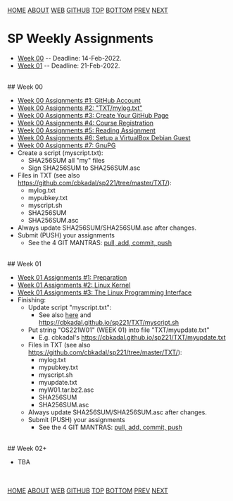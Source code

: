 ---
---
[HOME](index.md)
[ABOUT](README.md)
[WEB](https://osp4diss.vlsm.org/)
[GITHUB](https://github.com/os2xx/osp4diss/)
[TOP](#)
[BOTTOM](#endofpage)
[PREV](index.md)
[NEXT](index.md)

# SP Weekly Assignments

* [Week 00](#idx00) -- Deadline: 14-Feb-2022.
* [Week 01](#idx01) -- Deadline: 21-Feb-2022.

<br id="idx00">
## Week 00

* [Week 00 Assignments #1: GitHub Account](S00-01.md)
* [Week 00 Assignments #2: "TXT/mylog.txt"](S00-02.md)
* [Week 00 Assignments #3: Create Your GitHub Page](S00-03.md)
* [Week 00 Assignments #4: Course Registration](S00-04.md)
* [Week 00 Assignments #5: Reading Assignment](S00-05.md)
* [Week 00 Assignments #6: Setup a VirtualBox Debian Guest](S00-06.md)
* [Week 00 Assignments #7: GnuPG](S00-07.md)
* Create a script (myscript.txt):
  * SHA256SUM all "my" files
  * Sign SHA256SUM to SHA256SUM.asc
* Files in TXT (see also <https://github.com/cbkadal/sp221/tree/master/TXT/>):
  * mylog.txt
  * mypubkey.txt
  * myscript.sh
  * SHA256SUM
  * SHA256SUM.asc
* Always update SHA256SUM/SHA256SUM.asc after changes.
* Submit (PUSH) your assignments
  * See the 4 GIT MANTRAS: [pull, add, commit, push](osp-119.html)
  
<br id="idx01">
## Week 01

* [Week 01 Assignments #1: Preparation](S01-01.md)
* [Week 01 Assignments #2: Linux Kernel](S01-02.md)
* [Week 01 Assignments #3: The Linux Programming Interface](S01-03.md)
* Finishing:
  * Update script "myscript.txt":
    * See also [here](S01-01.md) and <https://cbkadal.github.io/sp221/TXT/myscript.sh>
  * Put string "OS221W01" (WEEK 01) into file "TXT/myupdate.txt"
    * E.g. cbkadal's <https://cbkadal.github.io/sp221/TXT/myupdate.txt>
  * Files in TXT (see also <https://github.com/cbkadal/sp221/tree/master/TXT/>):
    * mylog.txt
    * mypubkey.txt
    * myscript.sh
    * myupdate.txt
    * myW01.tar.bz2.asc
    * SHA256SUM
    * SHA256SUM.asc
  * Always update SHA256SUM/SHA256SUM.asc after changes.
  * Submit (PUSH) your assignments
    * See the 4 GIT MANTRAS: [pull, add, commit, push](osp-119.html)

<br id="idx02">
## Week 02+

* TBA

<br id="endofpage"><br>
[HOME](index.md)
[ABOUT](README.md)
[WEB](https://osp4diss.vlsm.org/)
[GITHUB](https://github.com/os2xx/osp4diss)
[TOP](#)
[BOTTOM](#endofpage)
[PREV](index.md)
[NEXT](index.md)
<br>

